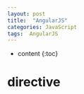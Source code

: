 ```yaml
---
layout: post
title:  "AngularJS"
categories: JavaScript
tags:  AngularJS
---
```


* content
{:toc}

# directive
